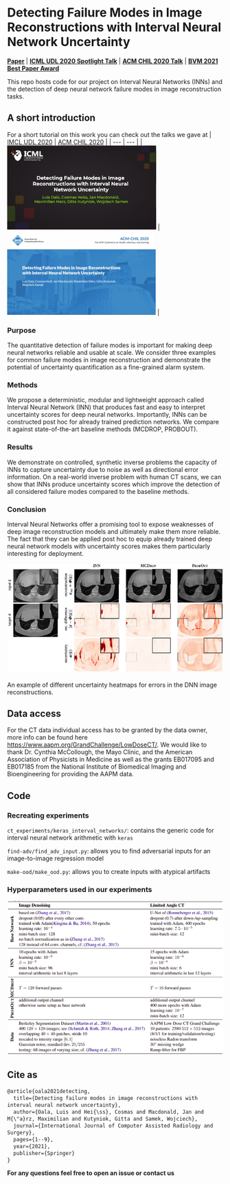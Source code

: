 # Detecting Failure Modes in Image Reconstructions with Interval Neural Network Uncertainty
[**Paper**](https://link.springer.com/article/10.1007/s11548-021-02482-2#citeas) | [**ICML UDL 2020 Spotlight Talk**](https://slideslive.com/38930948/detecting-failure-modes-in-image-reconstructions-with-interval-neural-network-uncertainty?ref=speaker-37644-latest) | [**ACM CHIL 2020 Talk**](https://slideslive.com/38931985/detecting-failure-modes-in-image-reconstructions-with-interval-neural-network-uncertainty?ref=speaker-37644-latest) | [**BVM 2021 Best Paper Award**](https://twitter.com/FraunhoferHHI/status/1379765991622709250)

This repo hosts code for our project on Interval Neural Networks (INNs) and the detection of deep neural network failure modes in image reconstruction tasks.
## A short introduction
For a short tutorial on this work you can check out the talks we gave at 
| [IMCL UDL 2020](https://slideslive.com/38930948/detecting-failure-modes-in-image-reconstructions-with-interval-neural-network-uncertainty?ref=speaker-37644-latest) | [ACM CHIL 2020](https://slideslive.com/38931985/detecting-failure-modes-in-image-reconstructions-with-interval-neural-network-uncertainty?ref=speaker-37644-latest) |
| --- | --- |
| ![IMCL UDL 2020](https://github.com/luisoala/luisoala.github.io/blob/master/assets/img/repos/inn/icml.png) | ![ACM CHIL 2020](https://github.com/luisoala/luisoala.github.io/blob/master/assets/img/repos/inn/acmchil.png) |
### Purpose
The quantitative detection of failure modes is important for making deep neural networks reliable and usable at scale. We consider three examples for common failure modes in image reconstruction and demonstrate the potential of uncertainty quantification as a fine-grained alarm system.
### Methods
We propose a deterministic, modular and lightweight approach called Interval Neural Network (INN) that produces fast and easy to interpret uncertainty scores for deep neural networks. Importantly, INNs can be constructed post hoc for already trained prediction networks. We compare it against state-of-the-art baseline methods (MCDROP, PROBOUT).
### Results
We demonstrate on controlled, synthetic inverse problems the capacity of INNs to capture uncertainty due to noise as well as directional error information. On a real-world inverse problem with human CT scans, we can show that INNs produce uncertainty scores which improve the detection of all considered failure modes compared to the baseline methods.
### Conclusion
Interval Neural Networks offer a promising tool to expose weaknesses of deep image reconstruction models and ultimately make them more reliable. The fact that they can be applied post hoc to equip already trained deep neural network models with uncertainty scores makes them particularly interesting for deployment.

![CT Task](https://github.com/luisoala/luisoala.github.io/blob/master/assets/img/repos/inn/example.png)

An example of different uncertainty heatmaps for errors in the DNN image reconstructions.
## Data access
For the CT data individual access has to be granted by the data owner, more info can be found here https://www.aapm.org/GrandChallenge/LowDoseCT/. We would like to thank Dr. Cynthia McCollough, the Mayo Clinic, and the American Association of Physicists in Medicine as well as the grants EB017095 and EB017185 from the National Institute of Biomedical Imaging and Bioengineering for providing the AAPM data.
## Code
### Recreating experiments
`ct_experiments/keras_interval_networks/`: contains the generic code for interval neural network arithmetic with `keras`

`find-adv/find_adv_input.py`: allows you to find adversarial inputs for an image-to-image regression model

`make-ood/make_ood.py`: allows you to create inputs with atypical artifacts
### Hyperparameters used in our experiments
![Hyperparameters](hyper.png)

## Cite as

    @article{oala2021detecting,
      title={Detecting failure modes in image reconstructions with interval neural network uncertainty},
      author={Oala, Luis and Hei{\ss}, Cosmas and Macdonald, Jan and M{\"a}rz, Maximilian and Kutyniok, Gitta and Samek, Wojciech},
      journal={International Journal of Computer Assisted Radiology and Surgery},
      pages={1--9},
      year={2021},
      publisher={Springer}
    }
**For any questions feel free to open an issue or contact us**
